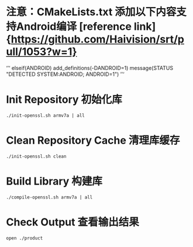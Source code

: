 

  # 注意：CMakeLists.txt 添加以下内容支持Android编译 [reference link]{https://github.com/Haivision/srt/pull/1053?w=1}
‘’‘
elseif(ANDROID)
  add_definitions(-DANDROID=1)
  message(STATUS "DETECTED SYSTEM:ANDROID; ANDROID=1")
’’‘

  # Init Repository 初始化库

  ```
  ./init-openssl.sh armv7a | all
  ```


  # Clean Repository Cache 清理库缓存

  ```
  ./init-openssl.sh clean
  ```

  # Build Library 构建库

  ```
  ./compile-openssl.sh armv7a | all
  ```

  # Check Output 查看输出结果

  ```
  open ./product
  ```
